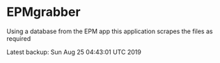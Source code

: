 # EPMgrabber
Using a database from the EPM app this application scrapes the files as required


Latest backup: Sun Aug 25 04:43:01 UTC 2019
